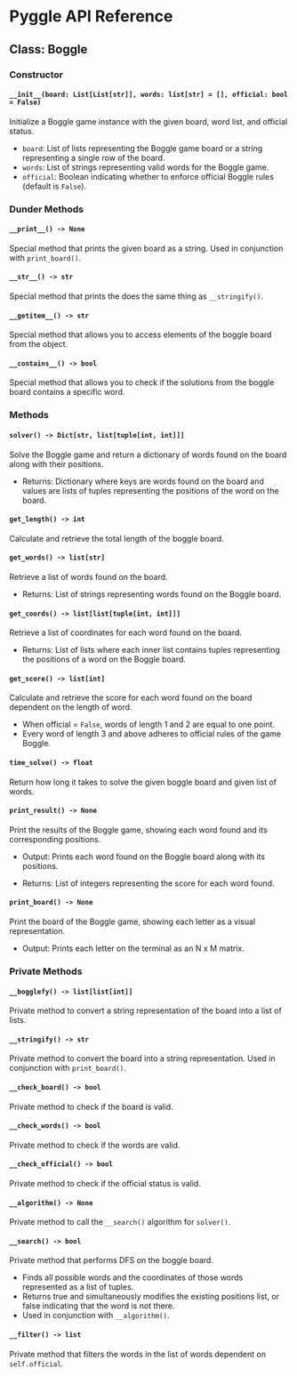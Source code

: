 # Pyggle API Reference

## Class: Boggle

### Constructor

#### `__init__(board: List[List[str]], words: list[str] = [], official: bool = False)`

Initialize a Boggle game instance with the given board, word list, and official status.

- `board`: List of lists representing the Boggle game board or a string representing a single row of the board.
- `words`: List of strings representing valid words for the Boggle game.
- `official`: Boolean indicating whether to enforce official Boggle rules (default is `False`).

### Dunder Methods

#### `__print__() -> None`

Special method that prints the given board as a string. Used in conjunction with `print_board()`.

#### `__str__() -> str`

Special method that prints the does the same thing as `__stringify()`.

#### `__getitem__() -> str`

Special method that allows you to access elements of the boggle board from the object.

#### `__contains__() -> bool`

Special method that allows you to check if the solutions from the boggle board contains a specific word.

### Methods

#### `solver() -> Dict[str, list[tuple[int, int]]]`

Solve the Boggle game and return a dictionary of words found on the board along with their positions.

- Returns: Dictionary where keys are words found on the board and values are lists of tuples representing the positions of the word on the board.

#### `get_length() -> int`

Calculate and retrieve the total length of the boggle board.

#### `get_words() -> list[str]`

Retrieve a list of words found on the board.

- Returns: List of strings representing words found on the Boggle board.

#### `get_coords() -> list[list[tuple[int, int]]]`

Retrieve a list of coordinates for each word found on the board.

- Returns: List of lists where each inner list contains tuples representing the positions of a word on the Boggle board.

#### `get_score() -> list[int]`

Calculate and retrieve the score for each word found on the board dependent on the length of word.

- When official = `False`, words of length 1 and 2 are equal to one point.
- Every word of length 3 and above adheres to official rules of the game Boggle.

#### `time_solve() -> float`

Return how long it takes to solve the given boggle board and given list of words.

#### `print_result() -> None`

Print the results of the Boggle game, showing each word found and its corresponding positions.

- Output: Prints each word found on the Boggle board along with its positions.

- Returns: List of integers representing the score for each word found.

#### `print_board() -> None`

Print the board of the Boggle game, showing each letter as a visual representation.

- Output: Prints each letter on the terminal as an N x M matrix.

### Private Methods

#### `__bogglefy() -> list[list[int]]`

Private method to convert a string representation of the board into a list of lists.

#### `__stringify() -> str`

Private method to convert the board into a string representation. Used in conjunction with `print_board()`.

#### `__check_board() -> bool`

Private method to check if the board is valid.

#### `__check_words() -> bool`

Private method to check if the words are valid.

#### `__check_official() -> bool`

Private method to check if the official status is valid.

#### `__algorithm() -> None`

Private method to call the `__search()` algorithm for `solver()`.

#### `__search() -> bool`

Private method that performs DFS on the boggle board. 

- Finds all possible words and the coordinates of those words represented as a list of tuples.
- Returns true and simultaneously modifies the existing positions list, or false indicating that the word is not there. 
- Used in conjunction with `__algorithm()`.

#### `__filter() -> list`

Private method that filters the words in the list of words dependent on `self.official`.
